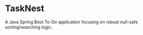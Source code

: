 # TaskNest
A Java Spring Boot To-Do application focusing on robust null-safe sorting/searching logic.
